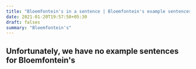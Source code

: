 ```yaml
---
title: "Bloemfontein's in a sentence | Bloemfontein's example sentences"
date: 2021-01-20T19:57:50+05:30
draft: falses
summary: "Bloemfontein's"
---
```

## Unfortunately, we have no example sentences for Bloemfontein's                 
